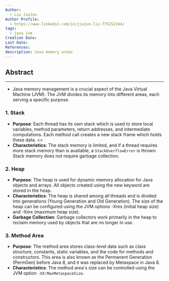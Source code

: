 ```yaml
---
Author:
  - Liu JiaJun
Author Profile:
  - https://www.linkedin.com/in/jiajun-liu-775252244/
tags: 
  - java jvm
Creation Date: 
Last Date: 
References: 
description: Java memory areas
---
```


## Abstract
---
- Java memory management is a crucial aspect of the Java Virtual Machine (JVM). The JVM divides its memory into different areas, each serving a specific purpose. 

### 1. Stack
- **Purpose**: Each thread has its own stack which is used to store local variables, method parameters, return addresses, and intermediate computations. Each method call creates a new stack frame which holds these data.
<>
- **Characteristics**: The stack memory is limited, and if a thread requires more stack memory than is available, a `StackOverflowError` is thrown. Stack memory does not require garbage collection.

### 2. Heap
- **Purpose**: The heap is used for dynamic memory allocation for Java objects and arrays. All objects created using the new keyword are stored in the heap.
- **Characteristics**: The heap is shared among all threads and is divided into generations (Young Generation and Old Generation). The size of the heap can be configured using the 
JVM options -Xms (initial heap size) and -Xmx (maximum heap size).
- **Garbage Collection**: Garbage collectors work primarily in the heap to reclaim memory used by objects that are no longer in use.

### 3. Method Area
- **Purpose**: The method area stores class-level data such as class structure, constants, static variables, and the code for methods and constructors. This area is also known as the Permanent Generation (PermGen) before Java 8, and it was replaced by Metaspace in Java 8.
- **Characteristics**: The method area's size can be controlled using the JVM option `-XX:MaxMetaspaceSize`.
